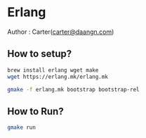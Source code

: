 # Erlang
Author : Carter(carter@daangn.com)

## How to setup?
```bash
brew install erlang wget make
wget https://erlang.mk/erlang.mk
```

```bash
gmake -f erlang.mk bootstrap bootstrap-rel
```

## How to Run?
```bash
gmake run
```